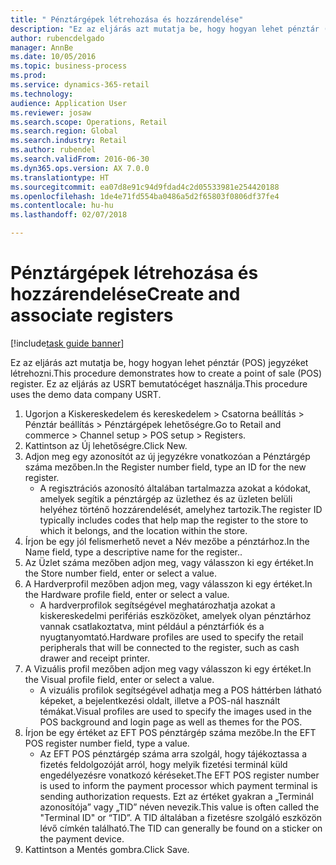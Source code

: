 ```yaml
--- 
title: " Pénztárgépek létrehozása és hozzárendelése"
description: "Ez az eljárás azt mutatja be, hogy hogyan lehet pénztár (POS) jegyzéket létrehozni."
author: rubencdelgado
manager: AnnBe
ms.date: 10/05/2016
ms.topic: business-process
ms.prod: 
ms.service: dynamics-365-retail
ms.technology: 
audience: Application User
ms.reviewer: josaw
ms.search.scope: Operations, Retail
ms.search.region: Global
ms.search.industry: Retail
ms.author: rubendel
ms.search.validFrom: 2016-06-30
ms.dyn365.ops.version: AX 7.0.0
ms.translationtype: HT
ms.sourcegitcommit: ea07d8e91c94d9fdad4c2d05533981e254420188
ms.openlocfilehash: 1de4e71fd554ba0486a5d2f65803f0806df37fe4
ms.contentlocale: hu-hu
ms.lasthandoff: 02/07/2018

---
```

# <a name="create-and-associate-registers"></a><span data-ttu-id="fbf02-103"> Pénztárgépek létrehozása és hozzárendelése</span><span class="sxs-lookup"><span data-stu-id="fbf02-103">Create and associate registers</span></span>

[!include[task guide banner](../includes/task-guide-banner.md)]

<span data-ttu-id="fbf02-104">Ez az eljárás azt mutatja be, hogy hogyan lehet pénztár (POS) jegyzéket létrehozni.</span><span class="sxs-lookup"><span data-stu-id="fbf02-104">This procedure demonstrates how to create a point of sale (POS) register.</span></span> <span data-ttu-id="fbf02-105">Ez az eljárás az USRT bemutatócéget használja.</span><span class="sxs-lookup"><span data-stu-id="fbf02-105">This procedure uses the demo data company USRT.</span></span>

1. <span data-ttu-id="fbf02-106">Ugorjon a Kiskereskedelem és kereskedelem > Csatorna beállítás > Pénztár beállítás > Pénztárgépek lehetőségre.</span><span class="sxs-lookup"><span data-stu-id="fbf02-106">Go to Retail and commerce > Channel setup > POS setup > Registers.</span></span>
2. <span data-ttu-id="fbf02-107">Kattintson az Új lehetőségre.</span><span class="sxs-lookup"><span data-stu-id="fbf02-107">Click New.</span></span>
3. <span data-ttu-id="fbf02-108">Adjon meg egy azonosítót az új jegyzékre vonatkozóan a Pénztárgép száma mezőben.</span><span class="sxs-lookup"><span data-stu-id="fbf02-108">In the Register number field, type an ID for the new register.</span></span>
    * <span data-ttu-id="fbf02-109">A regisztrációs azonosító általában tartalmazza azokat a kódokat, amelyek segítik a pénztárgép az üzlethez és az üzleten belüli helyéhez történő hozzárendelését, amelyhez tartozik.</span><span class="sxs-lookup"><span data-stu-id="fbf02-109">The register ID typically includes codes that help map the register to the store to which it belongs, and the location within the store.</span></span>  
4. <span data-ttu-id="fbf02-110">Írjon be egy jól felismerhető nevet a Név mezőbe a pénztárhoz.</span><span class="sxs-lookup"><span data-stu-id="fbf02-110">In the Name field, type a descriptive name for the register..</span></span>
5. <span data-ttu-id="fbf02-111">Az Üzlet száma mezőben adjon meg, vagy válasszon ki egy értéket.</span><span class="sxs-lookup"><span data-stu-id="fbf02-111">In the Store number field, enter or select a value.</span></span>
6. <span data-ttu-id="fbf02-112">A Hardverprofil mezőben adjon meg, vagy válasszon ki egy értéket.</span><span class="sxs-lookup"><span data-stu-id="fbf02-112">In the Hardware profile field, enter or select a value.</span></span>
    * <span data-ttu-id="fbf02-113">A hardverprofilok segítségével meghatározhatja azokat a kiskereskedelmi perifériás eszközöket, amelyek olyan pénztárhoz vannak csatlakoztatva, mint például a pénztárfiók és a nyugtanyomtató.</span><span class="sxs-lookup"><span data-stu-id="fbf02-113">Hardware profiles are used to specify the retail peripherals that will be connected to the register, such as cash drawer and receipt printer.</span></span>  
7. <span data-ttu-id="fbf02-114">A Vizuális profil mezőben adjon meg vagy válasszon ki egy értéket.</span><span class="sxs-lookup"><span data-stu-id="fbf02-114">In the Visual profile field, enter or select a value.</span></span>
    * <span data-ttu-id="fbf02-115">A vizuális profilok segítségével adhatja meg a POS háttérben látható képeket, a bejelentkezési oldalt, illetve a POS-nál használt témákat.</span><span class="sxs-lookup"><span data-stu-id="fbf02-115">Visual profiles are used to specify the images used in the POS background and login page as well as themes for the POS.</span></span>  
8. <span data-ttu-id="fbf02-116">Írjon be egy értéket az EFT POS pénztárgép száma mezőbe.</span><span class="sxs-lookup"><span data-stu-id="fbf02-116">In the EFT POS register number field, type a value.</span></span>
    * <span data-ttu-id="fbf02-117">Az EFT POS pénztárgép száma arra szolgál, hogy tájékoztassa a fizetés feldolgozóját arról, hogy melyik fizetési terminál küld engedélyezésre vonatkozó kéréseket.</span><span class="sxs-lookup"><span data-stu-id="fbf02-117">The EFT POS register number is used to inform the payment processor which payment terminal is sending authorization requests.</span></span> <span data-ttu-id="fbf02-118">Ezt az értéket gyakran a „Terminál azonosítója” vagy „TID” néven nevezik.</span><span class="sxs-lookup"><span data-stu-id="fbf02-118">This value is often called the "Terminal ID" or “TID”.</span></span> <span data-ttu-id="fbf02-119">A TID általában a fizetésre szolgáló eszközön lévő címkén található.</span><span class="sxs-lookup"><span data-stu-id="fbf02-119">The TID can generally be found on a sticker on the payment device.</span></span>  
9. <span data-ttu-id="fbf02-120">Kattintson a Mentés gombra.</span><span class="sxs-lookup"><span data-stu-id="fbf02-120">Click Save.</span></span>


